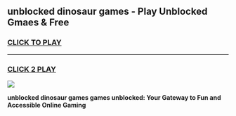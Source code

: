 
## unblocked dinosaur games - Play Unblocked Gmaes & Free
<h3>
<a href="https://premium.freeplayer.one?title=unblocked_dinosaur_games&ref=20F">CLICK TO PLAY</a></h3>
<hr>

<h3>
<a href="https://premium.freeplayer.one?title=unblocked_dinosaur_games&ref=20F">CLICK 2 PLAY</a>
  
</h3>

<a href="https://premium.freeplayer.one?title=unblocked_dinosaur_games&ref=20F/"><img src="https://clearcache.store/games.png"></a>


**unblocked dinosaur games games unblocked: Your Gateway to Fun and Accessible Online Gaming**
